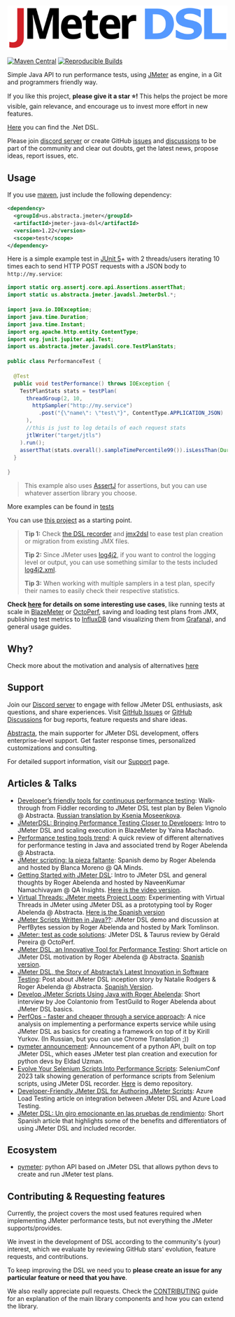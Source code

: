 ![logo](/docs/.vuepress/public/logo.svg)

[![Maven Central](https://img.shields.io/maven-central/v/us.abstracta.jmeter/jmeter-java-dsl.svg?label=Maven%20Central)](https://search.maven.org/artifact/us.abstracta.jmeter/jmeter-java-dsl)
[![Reproducible Builds](https://img.shields.io/badge/Reproducible_Builds-ok-green?labelColor=1e5b96)](https://github.com/jvm-repo-rebuild/reproducible-central/blob/master/content/us/abstracta/jmeter/jmeter-java-dsl/README.md)

Simple Java API to run performance tests, using [JMeter] as engine, in a Git and programmers friendly way.

If you like this project, **please give it a star :star:!** This helps the project be more visible, gain relevance, and encourage us to invest more effort in new features.

[Here](https://abstracta.github.io/jmeter-dotnet-dsl) you can find the .Net DSL.

Please join [discord server](https://discord.gg/WNSn5hqmSd) or create GitHub [issues](https://github.com/abstracta/jmeter-java-dsl/issues) and [discussions](https://github.com/abstracta/jmeter-java-dsl/discussions) to be part of the community and clear out doubts, get the latest news, propose ideas, report issues, etc.

## Usage

If you use [maven](https://maven.apache.org/what-is-maven.html), just include the following dependency:

```xml
<dependency>
  <groupId>us.abstracta.jmeter</groupId>
  <artifactId>jmeter-java-dsl</artifactId>
  <version>1.22</version>
  <scope>test</scope>
</dependency>
``` 

Here is a simple example test in [JUnit 5](https://junit.org/junit5/)+ with 2 threads/users iterating 10 times each to send HTTP POST requests with a JSON body to `http://my.service`:

```java
import static org.assertj.core.api.Assertions.assertThat;
import static us.abstracta.jmeter.javadsl.JmeterDsl.*;

import java.io.IOException;
import java.time.Duration;
import java.time.Instant;
import org.apache.http.entity.ContentType;
import org.junit.jupiter.api.Test;
import us.abstracta.jmeter.javadsl.core.TestPlanStats;

public class PerformanceTest {

  @Test
  public void testPerformance() throws IOException {
    TestPlanStats stats = testPlan(
      threadGroup(2, 10,
        httpSampler("http://my.service")
          .post("{\"name\": \"test\"}", ContentType.APPLICATION_JSON)
      ),
      //this is just to log details of each request stats
      jtlWriter("target/jtls")
    ).run();
    assertThat(stats.overall().sampleTimePercentile99()).isLessThan(Duration.ofSeconds(5));
  }
  
}
```

> This example also uses [AssertJ](https://joel-costigliola.github.io/assertj/assertj-core-quick-start.html) for assertions, but you can use whatever assertion library you choose.

More examples can be found in [tests](jmeter-java-dsl/src/test/java/us/abstracta/jmeter/javadsl)

You can use [this project](https://github.com/abstracta/jmeter-java-dsl-sample) as a starting point.

> **Tip 1:** Check [the DSL recorder](https://abstracta.github.io/jmeter-java-dsl/guide/#dsl-recorder) and [jmx2dsl](https://abstracta.github.io/jmeter-java-dsl/guide/#dsl-code-generation-from-jmx-file) to ease test plan creation or migration from existing JMX files.
>
> **Tip 2:** Since JMeter uses [log4j2](https://logging.apache.org/log4j/2.x/), if you want to control the logging level or output, you can use something similar to the tests included [log4j2.xml](jmeter-java-dsl/src/test/resources/log4j2.xml).
>
> **Tip 3:** When working with multiple samplers in a test plan, specify their names to easily check their respective statistics.

**Check [here](https://abstracta.github.io/jmeter-java-dsl/) for details on some interesting use cases**, like running tests at scale in [BlazeMeter](https://www.blazemeter.com/) or [OctoPerf](https://octoperf.com/), saving and loading test plans from JMX, publishing test metrics to [InfluxDB](https://www.influxdata.com/products/influxdb-overview/) (and visualizing them from [Grafana](https://grafana.com/)), and general usage guides.

## Why?

Check more about the motivation and analysis of alternatives [here](https://abstracta.github.io/jmeter-java-dsl/motivation/)

## Support

Join our [Discord server](https://discord.gg/WNSn5hqmSd) to engage with fellow JMeter DSL enthusiasts, ask questions, and share experiences. Visit [GitHub Issues](https://github.com/abstracta/jmeter-java-dsl/issues) or [GitHub Discussions](https://github.com/abstracta/jmeter-java-dsl/discussions) for bug reports, feature requests and share ideas.

[Abstracta](https://abstracta.us), the main supporter for JMeter DSL development, offers enterprise-level support. Get faster response times, personalized customizations and consulting.

For detailed support information, visit our [Support](https://abstracta.github.io/jmeter-java-dsl/support) page.

## Articles & Talks

* [Developer’s friendly tools for continuous performance testing](https://abstracta.us/blog/performance-testing/developers-friendly-tools-for-continuous-performance-testing/): Walk-through from Fiddler recording to JMeter DSL test plan by Belen Vignolo @ Abstracta. [Russian translation by Ksenia Moseenkova](https://habr.com/ru/company/otus/blog/653823/).
* [JMeterDSL: Bringing Performance Testing Closer to Developers](https://www.blazemeter.com/blog/jmeterdsl-performance-testing-developers): Intro to JMeter DSL and scaling execution in BlazeMeter by Yaina Machado.
* [Performance testing tools trend](https://www.linkedin.com/pulse/performance-testing-tools-trend-roger-abelenda/): A quick review of different alternatives for performance testing in Java and associated trend by Roger Abelenda @ Abstracta.
* [JMeter scripting: la pieza faltante](https://www.youtube.com/watch?v=n-U6YPXAGX0): Spanish demo by Roger Abelenda and hosted by Blanca Moreno @ QA Minds.
* [Getting Started with JMeter DSL](https://qainsights.com/getting-started-with-jmeter-dsl): Intro to JMeter DSL and general thoughts by Roger Abelenda and hosted by NaveenKumar Namachivayam @ QA Insights. [Here is the video version](https://www.youtube.com/watch?v=JnnmSSYE2ok).
* [Virtual Threads: JMeter meets Project Loom](https://abstracta.us/blog/performance-testing/virtual-threads-jmeter-meets-project-loom/): Experimenting with Virtual Threads in JMeter using JMeter DSL as a prototyping tool by Roger Abelenda @ Abstracta. [Here is the Spanish version](https://medium.com/@abstracta/threads-virtuales-jmeter-y-project-loom-ad2a849af53f)
* [JMeter Scripts Written in Java??](https://www.youtube.com/watch?v=_drADTk82kg): JMeter DSL demo and discussion at PerfBytes session by Roger Abelenda and hosted by Mark Tomlinson.
* [JMeter: test as code solutions](https://octoperf.com/blog/2022/06/13/jmeter-test-as-code/): JMeter DSL & Taurus review by Gérald Pereira @ OctoPerf.
* [JMeter DSL, an Innovative Tool for Performance Testing](https://abstracta.us/blog/tools/jmeter-dsl-an-innovative-tool-for-performance-testing/): Short article on JMeter DSL motivation by Roger Abelenda @ Abstracta. [Spanish version](https://medium.com/@abstracta/jmeter-dsl-una-innovadora-herramienta-para-testing-de-performance-e808e3e82c3b).
* [JMeter DSL, the Story of Abstracta’s Latest Innovation in Software Testing](https://abstracta.us/blog/performance-testing/jmeter-dsl-abstractas-latest-innovation-in-software-testing/): Post about JMeter DSL inception story by Natalie Rodgers & Roger Abelenda @ Abstracta. [Spanish Version](https://medium.com/@abstracta/jmeter-dsl-la-historia-de-la-m%C3%A1s-reciente-innovaci%C3%B3n-en-testing-de-software-de-abstracta-743b02e287e2).
* [Develop JMeter Scripts Using Java with Roger Abelenda](https://testguild.com/podcast/performance/p93-roger/): Short interview by Joe Colantonio from TestGuild to Roger Abelenda about JMeter DSL basics.
* [PerfOps - faster and cheaper through a service approach](https://habr.com/ru/company/oleg-bunin/blog/682746/): A nice analysis on implementing a performance experts service while using JMeter DSL as basics for creating a framework on top of it by Kirill Yurkov. (In Russian, but you can use Chrome Translation ;))
* [pymeter announcement](https://www.linkedin.com/feed/update/urn:li:activity:6987704015933304832/): Announcement of a python API, built on top JMeter DSL, which eases JMeter test plan creation and execution for python devs by Eldad Uzman. 
* [Evolve Your Selenium Scripts Into Performance Scripts](https://www.youtube.com/watch?v=YZhCPXfMuqo): SeleniumConf 2023 talk showing generation of performance scripts from Selenium scripts, using JMeter DSL recorder. [Here](https://github.com/abstracta/selenium-jmeter-dsl-demo) is demo repository.
* [Developer-Friendly JMeter DSL for Authoring JMeter Scripts](https://techcommunity.microsoft.com/t5/apps-on-azure-blog/developer-friendly-jmeter-dsl-for-authoring-jmeter-scripts/ba-p/3834565): Azure Load Testing article on integration between JMeter DSL and Azure Load Testing.
* [JMeter DSL: Un giro emocionante en las pruebas de rendimiento](https://www.freerangetesters.com/post/jmeter-dsl-un-giro-emocionante-en-las-pruebas-de-rendimiento): Short Spanish article that highlights some of the benefits and differentiators of using JMeter DSL and included recorder.  

## Ecosystem

* [pymeter](https://github.com/eldaduzman/pymeter): python API based on JMeter DSL that allows python devs to create and run JMeter test plans.

## Contributing & Requesting features

Currently, the project covers the most used features required when implementing JMeter performance tests, but not everything the JMeter supports/provides.

We invest in the development of DSL according to the community's (your) interest, which we evaluate by reviewing GitHub stars' evolution, feature requests, and contributions.

To keep improving the DSL we need you to **please create an issue for any particular feature or need that you have**.

We also really appreciate pull requests. Check the [CONTRIBUTING](CONTRIBUTING.md) guide for an explanation of the main library components and how you can extend the library.

[JMeter]: http://jmeter.apache.org/
